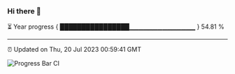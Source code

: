 ### Hi there 👋

⏳ Year progress { ████████████████▁▁▁▁▁▁▁▁▁▁▁▁▁▁ } 54.81 %

---

⏰ Updated on Thu, 20 Jul 2023 00:59:41 GMT

![Progress Bar CI](https://github.com/liununu/liununu/workflows/Progress%20Bar%20CI/badge.svg)
